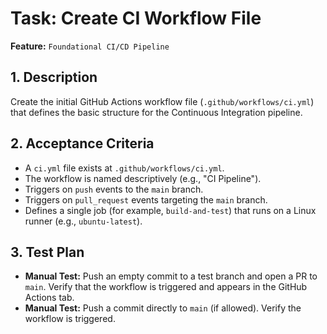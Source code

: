 # Task: Create CI Workflow File

**Feature:** `Foundational CI/CD Pipeline`

## 1. Description

Create the initial GitHub Actions workflow file (`.github/workflows/ci.yml`) that defines the basic structure for the Continuous Integration pipeline.

## 2. Acceptance Criteria

- A `ci.yml` file exists at `.github/workflows/ci.yml`.
- The workflow is named descriptively (e.g., "CI Pipeline").
- Triggers on `push` events to the `main` branch.
- Triggers on `pull_request` events targeting the `main` branch.
- Defines a single job (for example, `build-and-test`) that runs on a Linux runner (e.g., `ubuntu-latest`).

## 3. Test Plan

- **Manual Test:** Push an empty commit to a test branch and open a PR to `main`. Verify that the workflow is triggered and appears in the GitHub Actions tab.
- **Manual Test:** Push a commit directly to `main` (if allowed). Verify the workflow is triggered.
